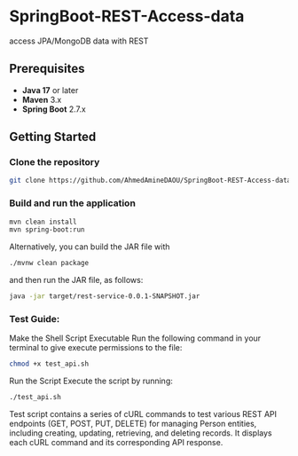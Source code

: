 # SpringBoot-REST-Access-data
access JPA/MongoDB data with REST
## Prerequisites
- **Java 17** or later
- **Maven** 3.x
- **Spring Boot** 2.7.x

## Getting Started

### Clone the repository
```bash
git clone https://github.com/AhmedAmineDAOU/SpringBoot-REST-Access-data.git
```

### Build and run the application
```bash
mvn clean install
mvn spring-boot:run
```
Alternatively, you can build the JAR file with
```bash
./mvnw clean package 
```
and then run the JAR file, as follows:
```bash
java -jar target/rest-service-0.0.1-SNAPSHOT.jar
```
### Test Guide:
Make the Shell Script Executable
Run the following command in your terminal to give execute permissions to the file:
```bash
chmod +x test_api.sh
```
Run the Script
Execute the script by running:

````bash
./test_api.sh
````
Test script contains a series of cURL commands to test various REST API endpoints (GET, POST, PUT, DELETE) for managing Person entities, including creating, updating, retrieving, and deleting records. It displays each cURL command and its corresponding API response.